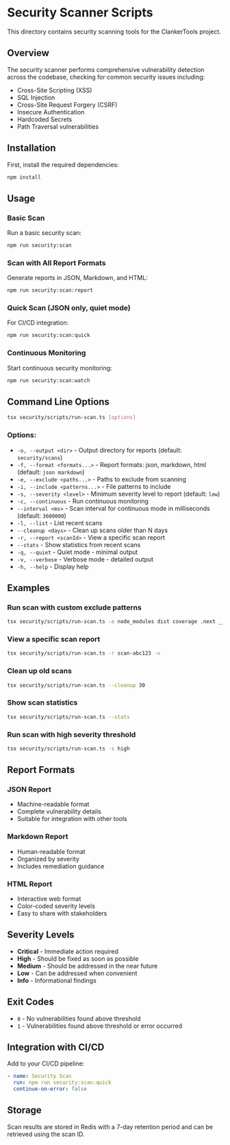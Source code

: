 # Security Scanner Scripts

This directory contains security scanning tools for the ClankerTools project.

## Overview

The security scanner performs comprehensive vulnerability detection across the codebase, checking for common security issues including:

- Cross-Site Scripting (XSS)
- SQL Injection
- Cross-Site Request Forgery (CSRF)
- Insecure Authentication
- Hardcoded Secrets
- Path Traversal vulnerabilities

## Installation

First, install the required dependencies:

```bash
npm install
```

## Usage

### Basic Scan

Run a basic security scan:

```bash
npm run security:scan
```

### Scan with All Report Formats

Generate reports in JSON, Markdown, and HTML:

```bash
npm run security:scan:report
```

### Quick Scan (JSON only, quiet mode)

For CI/CD integration:

```bash
npm run security:scan:quick
```

### Continuous Monitoring

Start continuous security monitoring:

```bash
npm run security:scan:watch
```

## Command Line Options

```bash
tsx security/scripts/run-scan.ts [options]
```

### Options:

- `-o, --output <dir>` - Output directory for reports (default: `security/scans`)
- `-f, --format <formats...>` - Report formats: json, markdown, html (default: `json markdown`)
- `-e, --exclude <paths...>` - Paths to exclude from scanning
- `-i, --include <patterns...>` - File patterns to include
- `-s, --severity <level>` - Minimum severity level to report (default: `low`)
- `-c, --continuous` - Run continuous monitoring
- `--interval <ms>` - Scan interval for continuous mode in milliseconds (default: `3600000`)
- `-l, --list` - List recent scans
- `--cleanup <days>` - Clean up scans older than N days
- `-r, --report <scanId>` - View a specific scan report
- `--stats` - Show statistics from recent scans
- `-q, --quiet` - Quiet mode - minimal output
- `-v, --verbose` - Verbose mode - detailed output
- `-h, --help` - Display help

## Examples

### Run scan with custom exclude patterns

```bash
tsx security/scripts/run-scan.ts -e node_modules dist coverage .next __tests__
```

### View a specific scan report

```bash
tsx security/scripts/run-scan.ts -r scan-abc123 -v
```

### Clean up old scans

```bash
tsx security/scripts/run-scan.ts --cleanup 30
```

### Show scan statistics

```bash
tsx security/scripts/run-scan.ts --stats
```

### Run scan with high severity threshold

```bash
tsx security/scripts/run-scan.ts -s high
```

## Report Formats

### JSON Report
- Machine-readable format
- Complete vulnerability details
- Suitable for integration with other tools

### Markdown Report
- Human-readable format
- Organized by severity
- Includes remediation guidance

### HTML Report
- Interactive web format
- Color-coded severity levels
- Easy to share with stakeholders

## Severity Levels

- **Critical** - Immediate action required
- **High** - Should be fixed as soon as possible
- **Medium** - Should be addressed in the near future
- **Low** - Can be addressed when convenient
- **Info** - Informational findings

## Exit Codes

- `0` - No vulnerabilities found above threshold
- `1` - Vulnerabilities found above threshold or error occurred

## Integration with CI/CD

Add to your CI/CD pipeline:

```yaml
- name: Security Scan
  run: npm run security:scan:quick
  continue-on-error: false
```

## Storage

Scan results are stored in Redis with a 7-day retention period and can be retrieved using the scan ID.
